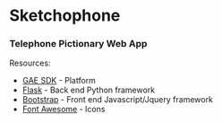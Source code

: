 # Sketchophone #
### Telephone Pictionary Web App ###

Resources:
* [GAE SDK](https://developers.google.com/appengine/downloads#Google_App_Engine_SDK_for_Python) - Platform
* [Flask](http://flask.pocoo.org/) - Back end Python framework
* [Bootstrap](http://twitter.github.com/bootstrap/) - Front end Javascript/Jquery framework
* [Font Awesome](http://fortawesome.github.com/Font-Awesome/) - Icons
